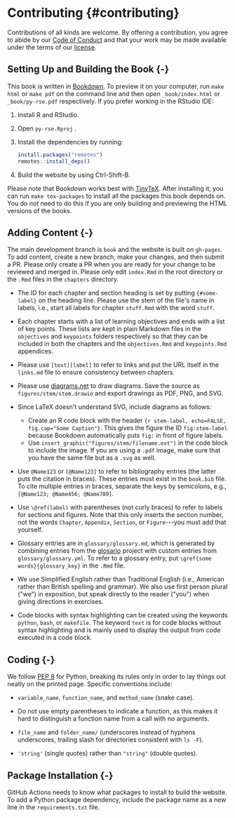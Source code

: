 # Contributing {#contributing}

Contributions of all kinds are welcome.  By offering a contribution, you agree
to abide by our
[Code of Conduct](https://github.com/merely-useful/py-rse/blob/book/CONDUCT.md)
and that your work may be made available under the terms of our
[license](https://github.com/merely-useful/py-rse/blob/book/LICENSE.md).

## Setting Up and Building the Book {-}

This book is written in [Bookdown](https://bookdown.org/).
To preview it on your computer,
run `make html` or `make pdf` on the command line
and then open `_book/index.html` or `_book/py-rse.pdf` respectively.
If you prefer working in the RStudio IDE:

1. Install R and RStudio.

1. Open `py-rse.Rproj` .

1. Install the dependencies by running:

    ```r
    install.packages("remotes")
    remotes::install_deps()
    ```

1. Build the website by using Ctrl-Shift-B.

Please note that Bookdown works best with [TinyTeX](https://yihui.name/tinytex/).
After installing it, you can run `make tex-packages` to install all the packages this book depends on.
You do _not_ need to do this if you are only building and previewing the HTML versions of the books.

## Adding Content {-}

The main development branch is `book` and the website is built on `gh-pages`.
To add content, create a new branch, make your changes, and then submit a PR.
Please only create a PR when you are ready for your change to be reviewed and merged in.
Please only edit `index.Rmd` in the root directory or the `.Rmd` files in the `chapters` directory.

-   The ID for each chapter and section heading is set by putting
    `{#some-label}` on the heading line. Please use the stem of the file's name in
    labels, i.e., start all labels for chapter `stuff.Rmd` with the word `stuff`.

-   Each chapter starts with a list of learning objectives and ends with a list
    of key points. These lists are kept in plain Markdown files in the
    `objectives` and `keypoints` folders respectively so that they can be
    included in both the chapters and the `objectives.Rmd` and `keypoints.Rmd`
    appendices.

-   Please use `[text][label]` to refer to links and put the URL itself in the
    `links.md` file to ensure consistency between chapters.

-   Please use [diagrams.net](https://www.diagrams.net/) to draw diagrams. Save
    the source as `figures/stem/stem.drawio` and export drawings as PDF, PNG,
    and SVG.

-   Since LaTeX doesn't understand SVG, include diagrams as follows:
    -   Create an R code block with the header `{r stem-label, echo=FALSE, fig.cap="Some Caption"}`.
        This gives the figure the ID `fig:stem-label` because Bookdown
        automatically puts `fig:` in front of figure labels.
    -   Use `insert_graphic("figures/stem/filename.ext")` in the code block to
        include the image.  If you are using a `.pdf` image, make sure that you
        have the same file but as a `.svg` as well.

-   Use `@Name123` or `[@Name123]` to refer to bibliography entries
    (the latter puts the citation in braces).
    These entries must exist in the `book.bib` file.
    To cite multiple entries in braces,
    separate the keys by semicolons, e.g., `[@Name123; @Name456; @Name789]`.
    
-   Use `\@ref(label)` with parentheses (not curly braces) to refer to labels
    for sections and figures. Note that this only inserts the section number,
    not the words `Chapter`, `Appendix`, `Section`, or `Figure`---you must add
    that yourself.

-   Glossary entries are in `glossary/glossary.md`, which is generated by
    combining entries from the
    [glosario](https://github.com/carpentries/glosario/) project with custom
    entries from `glossary/glossary.yml`.  To refer to a glossary entry, put
    `\gref{some words}{glossary_key}` in the `.Rmd` file.

-   We use Simplified English rather than Traditional English (i.e., American
    rather than British spelling and grammar). We also use first person plural
    ("we") in exposition, but speak directly to the reader ("you") when giving
    directions in exercises.
    
-   Code blocks with syntax highlighting can be created using the keywords
    `python`, `bash`, or `makefile`. The keyword `text` is for code blocks
    without syntax highlighting and is mainly used to display the output from
    code executed in a code block. 

## Coding {-}

We follow [PEP 8](https://www.python.org/dev/peps/pep-0008/) for Python,
breaking its rules only in order to lay things out neatly on the printed page.
Specific conventions include:

-   `variable_name`, `function_name`, and `method_name` (snake case).

-   Do not use empty parentheses to indicate a function, as this makes it hard to
    distinguish a function name from a call with no arguments.

-   `file_name` and `folder_name/` (underscores instead of hyphens underscores,
    trailing slash for directories consistent with `ls -F`).

-   `'string'` (single quotes) rather than `"string"` (double quotes).

## Package Installation {-}

GitHub Actions needs to know what packages to install to build the website. To
add a Python package dependency, include the package name as a new line in the
`requirements.txt` file.
